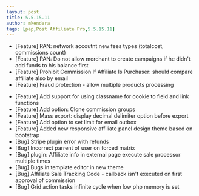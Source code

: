```yaml
---
layout: post
title: 5.5.15.11
author: mkendera
tags: [pap,Post Affiliate Pro,5.5.15.11]
---
```


- [Feature] PAN: network accoutnt new fees types (totalcost, commissions count)
- [Feature] PAN: Do not allow merchant to create campaigns if he didn't add funds to his balance first
- [Feature] Prohibit Commission If Affiliate Is Purchaser: should compare affiliate also by email
- [Feature] Fraud protection - allow multiple products processing

<!--more-->

- [Feature] Add support for using classname for cookie to field and link functions
- [Feature] Add option: Clone commission groups
- [Feature] Mass export: display decimal delimiter option before export
- [Feature] Add option to set limit for email outbox
- [Feature] Added new responsive affiliate panel design theme based on bootstrap
- [Bug] Stripe plugin error with refunds
- [Bug] Incorrect parrent of user on forced matrix
- [Bug] plugin: Affiliate info in external page execute sale processor multiple times
- [Bug] Bugs in template editor in new theme
- [Bug] Affiliate Sale Tracking Code - callback isn't executed on first approval of commission
- [Bug] Grid action tasks infinite cycle when low php memory is set

